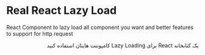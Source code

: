 # Real React Lazy Load
React Component to lazy load all component you want and better features to support for http request  
<div dir="rtl"  style="direction: rtl;text-align: right;">
    یک کتابخانه React برای Lazy Loading کامپوننت هایتان استفاده کنید 
</div>

